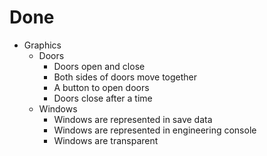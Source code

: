 # Done

 - Graphics
   - Doors
     - Doors open and close
     - Both sides of doors move together
     - A button to open doors 
     - Doors close after a time
   - Windows   
     - Windows are represented in save data
     - Windows are represented in engineering console
     - Windows are transparent